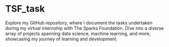 # TSF_task
Explore my GitHub repository, where I document the tasks undertaken during my virtual internship with The Sparks Foundation. Dive into a diverse array of projects spanning data science, machine learning, and more, showcasing my journey of learning and development.
